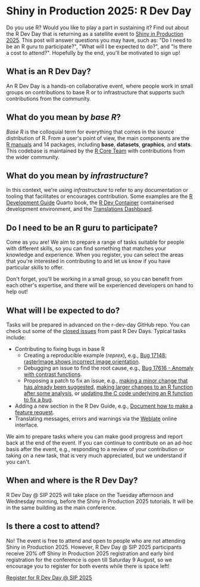 # Shiny in Production 2025: R Dev Day

Do you use R? Would you like to play a part in sustaining it? Find out about the R Dev Day that is returning as a satellite event to [Shiny in Production 2025](https://shiny-in-production.jumpingrivers.com). This post will answer questions you may have, such as: "Do I need to be an R guru to participate?", "What will I be expected to do?", and "Is there a cost to attend?". Hopefully by the end, you'll be motivated to sign up! 

## What is an R Dev Day?

An R Dev Day is a hands-on collaborative event, where people work in small groups on contributions to base R or to infrastructure that supports such contributions from the community.

## What do you mean by *base R*?

*Base R* is the colloquial term for everything that comes in the source distribution of R. From a user's point of view, the main components are the [R manuals](https://cran.r-project.org/manuals.html) and 14 packages, including **base**, **datasets**, **graphics**,  and **stats**. This codebase is maintained by the [R Core Team](https://www.r-project.org/contributors.html) with contributions from the wider community.

## What do you mean by *infrastructure*?

In this context, we're using *infrastructure* to refer to any documentation or tooling that facilitates or encourages contribution. Some examples are the [R Development Guide](https://contributor.r-project.org/rdevguide/) Quarto book, the [R Dev Container](https://github.com/r-devel/r-dev-env) containerised development environment, and the [Translations Dashboard](https://contributor.r-project.org/translations-dashboard/). 

## Do I need to be an R guru to participate?

Come as you are! We aim to prepare a range of tasks suitable for people with different skills, so you can find something that matches your knowledge and experience. When you register, you can select the areas that you're interested in contributing to and let us know if you have particular skills to offer.

Don't forget, you'll be working in a small group, so you can benefit from each other's expertise, and there will be experienced developers on hand to help out!

## What will I be expected to do?

Tasks will be prepared in advanced on the r-dev-day GitHub repo. You can check out some of the [closed issues](https://github.com/r-devel/r-dev-day/issues?q=is%3Aissue%20state%3Aclosed) from past R Dev Days. Typical tasks include:

* Contributing to fixing bugs in base R
    * Creating a reproducible example (*reprex*), e.g., [Bug 17148: rasterImage shows incorrect image orientation](https://github.com/r-devel/r-dev-day/issues/75).
    * Debugging an issue to find the root cause, e.g., [Bug 17616 - Anomaly with contrast functions](https://github.com/r-devel/bug-bbq/issues/1).
    * Proposing a patch to fix an issue, e.g., [making a minor change that has already been suggested](https://github.com/r-devel/r-dev-day/issues/77), [making larger changes to an R function after some analysis](https://github.com/r-devel/r-dev-day/issues/32), or [updating the C code underlying an R function to fix a bug](https://github.com/r-devel/r-dev-day/issues/12).
* Adding a new section in the R Dev Guide, e.g., [Document how to make a feature request](https://github.com/r-devel/r-dev-day/issues/57).
* Translating messages, errors and warnings via the [Weblate](https://translate.rx.studio/projects/r-project/) online interface.

We aim to prepare tasks where you can make good progress and report back at the end of the event. If you can continue to contribute on an ad-hoc basis after the event, e.g., responding to a review of your contribution or taking on a new task, that is very much appreciated, but we understand if you can't.

## When and where is the R Dev Day?

R Dev Day @ SIP 2025 will take place on the Tuesday afternoon and Wednesday morning, before the Shiny in Production 2025 tutorials. It will be in the same building as the main conference.

## Is there a cost to attend?

No! The event is free to attend and open to people who are not attending Shiny in Production 2025. However, R Dev Day @ SIP 2025 participants receive 20% off 
Shiny in Production 2025 registration and early bird registration for the conference is open till Saturday 9 August, so we encourage you to register for both events while there is space left!

[Register for R Dev Day @ SIP 2025](https://pretix.eu/r-contributors/r-dev-day-sip-2025/)

